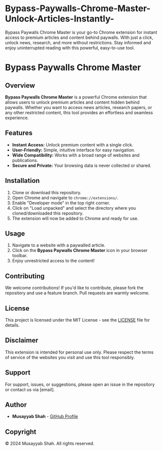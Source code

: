 # Bypass-Paywalls-Chrome-Master-Unlock-Articles-Instantly-
Bypass Paywalls Chrome Master is your go-to Chrome extension for instant access to premium articles and content behind paywalls. With just a click, unlock news, research, and more without restrictions. Stay informed and enjoy uninterrupted reading with this powerful, easy-to-use tool.

# Bypass Paywalls Chrome Master

## Overview

**Bypass Paywalls Chrome Master** is a powerful Chrome extension that allows users to unlock premium articles and content hidden behind paywalls. Whether you want to access news articles, research papers, or any other restricted content, this tool provides an effortless and seamless experience.

## Features

- **Instant Access:** Unlock premium content with a single click.
- **User-Friendly:** Simple, intuitive interface for easy navigation.
- **Wide Compatibility:** Works with a broad range of websites and publications.
- **Secure and Private:** Your browsing data is never collected or shared.

## Installation

1. Clone or download this repository.
2. Open Chrome and navigate to `chrome://extensions/`.
3. Enable "Developer mode" in the top right corner.
4. Click on "Load unpacked" and select the directory where you cloned/downloaded this repository.
5. The extension will now be added to Chrome and ready for use.

## Usage

1. Navigate to a website with a paywalled article.
2. Click on the **Bypass Paywalls Chrome Master** icon in your browser toolbar.
3. Enjoy unrestricted access to the content!

## Contributing

We welcome contributions! If you'd like to contribute, please fork the repository and use a feature branch. Pull requests are warmly welcome.

## License

This project is licensed under the MIT License - see the [LICENSE](LICENSE) file for details.

## Disclaimer

This extension is intended for personal use only. Please respect the terms of service of the websites you visit and use this tool responsibly.

## Support

For support, issues, or suggestions, please open an issue in the repository or contact us via [email].

## Author

- **Musayyab Shah** - [GitHub Profile](https://github.com/Musayyab-Shah)

## Copyright

© 2024 Musayyab Shah. All rights reserved.
